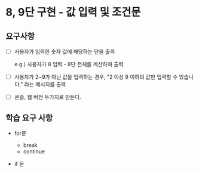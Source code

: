 # 8, 9단 구현 - 값 입력 및 조건문

## 요구사항

- [ ] 사용자가 입력한 숫자 값에 해당하는 단을 출력

    e.g.) 사용자가 8 입력 - 8단 전체를 계산하여 출력

- [ ] 사용자가 2~9가 아닌 값을 입력하는 경우, "2 이상 9 이하의 값만 입력할 수 있습니다." 라는 메시지를 출력

- [ ] 콘솔, 웹 버전 두가지로 만든다.

## 학습 요구 사항

- for문
    - break
    - continue

- if 문
